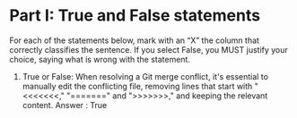 # Part I: True and False statements

For each of the statements below, mark with an “X” the column that correctly classifies the sentence. If you select False, you MUST justify your choice, saying what is wrong with the statement.

1. True or False: When resolving a Git merge conflict, it's essential to manually edit the conflicting file, removing lines that start with "<<<<<<<," "=======" and ">>>>>>>," and keeping the relevant content.
Answer : True
